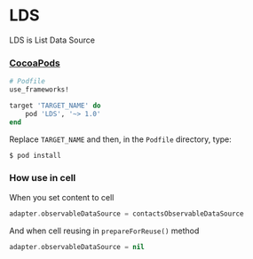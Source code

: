 # LDS

LDS is List Data Source

### [CocoaPods](https://guides.cocoapods.org/using/using-cocoapods.html)

```ruby
# Podfile
use_frameworks!

target 'TARGET_NAME' do
    pod 'LDS', '~> 1.0'
end
```

Replace `TARGET_NAME` and then, in the `Podfile` directory, type:

```bash
$ pod install
```

### How use in cell

When you set content to cell 
```swift
adapter.observableDataSource = contactsObservableDataSource
```

And when cell reusing in `prepareForReuse()` method
```swift
adapter.observableDataSource = nil
```
